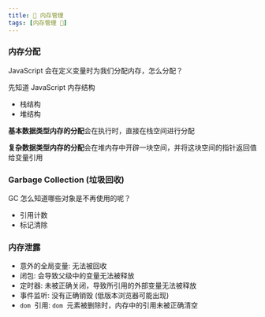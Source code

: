 ```yaml
---
title: 💾 内存管理
tags: [内存管理 💾]
---
```


### 内存分配

JavaScript 会在定义变量时为我们分配内存，怎么分配？

先知道 JavaScript 内存结构

- 栈结构
- 堆结构

**基本数据类型内存的分配**会在执行时，直接在栈空间进行分配

**复杂数据类型内存的分配**会在堆内存中开辟一块空间，并将这块空间的指针返回值给变量引用

### Garbage Collection (垃圾回收)

GC 怎么知道哪些对象是不再使用的呢？

- 引用计数
- 标记清除

### 内存泄露

- 意外的全局变量: 无法被回收
- 闭包: 会导致父级中的变量无法被释放
- 定时器: 未被正确关闭，导致所引用的外部变量无法被释放
- 事件监听: 没有正确销毁 (低版本浏览器可能出现)
- `dom`  引用: `dom`  元素被删除时，内存中的引用未被正确清空
